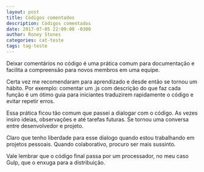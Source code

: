 ```yaml
---
layout: post
title: Códigos comentados
description: Códigos comentados
date: 2017-07-05 22:09:00 -0300
author: Roney Stones
categories: cat-teste
tags: tag-teste
---
```


Deixar comentários no código é uma prática comum para documentação e facilita a compreensão para novos membros em uma equipe.

Certa vez me recomendaram para aprendizado e desde então se tornou um hábito. Por exemplo: comentar um .js com descrição do que faz cada função é um ótimo guia para iniciantes traduzirem  rapidamente o código e evitar repetir erros.

Essa prática ficou tão comum que passei a dialogar com o código. As vezes insiro ideias, observações e até tarefas futuras. Se tornou uma conversa entre desenvolvedor e projeto.

Claro que tenho liberdade para esse dialogo quando estou trabalhando em projetos pessoais. Quando colaborativo, procuro ser mais sussinto.

Vale lembrar que o código final passa por um processador, no meu caso Gulp, que o enxuga para a distribuição.